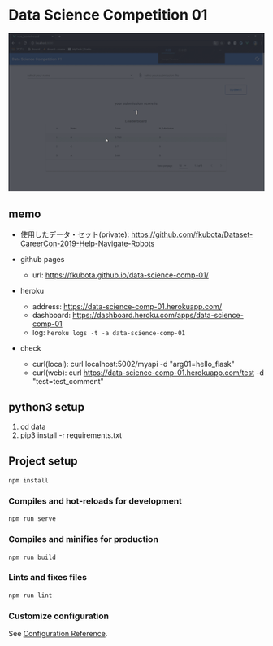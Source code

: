 # Data Science Competition 01

<img src="data/kagglelike-leaderboard.gif" width="800">

## memo
- 使用したデータ・セット(private): https://github.com/fkubota/Dataset-CareerCon-2019-Help-Navigate-Robots

- github pages
	- url: https://fkubota.github.io/data-science-comp-01/

- heroku
	- address: https://data-science-comp-01.herokuapp.com/
	- dashboard: https://dashboard.heroku.com/apps/data-science-comp-01
	- log: `heroku logs -t -a data-science-comp-01`

- check
	- curl(local): curl localhost:5002/myapi -d "arg01=hello_flask"
    - curl(web): curl https://data-science-comp-01.herokuapp.com/test -d "test=test_comment"

## python3 setup
1. cd data
1. pip3 install -r requirements.txt

## Project setup
```
npm install
```

### Compiles and hot-reloads for development
```
npm run serve
```

### Compiles and minifies for production
```
npm run build
```

### Lints and fixes files
```
npm run lint
```

### Customize configuration
See [Configuration Reference](https://cli.vuejs.org/config/).
